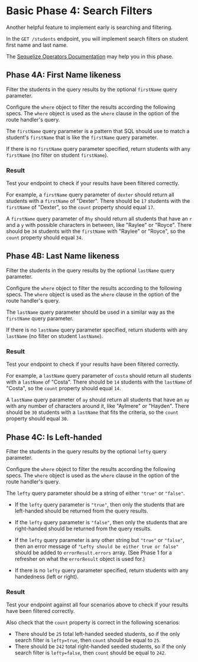 # Basic Phase 4: Search Filters

Another helpful feature to implement early is searching and filtering.

In the `GET /students` endpoint, you will implement search filters on student
first name and last name.

The [Sequelize Operators Documentation][op-docs] may help you in this phase.

## Phase 4A: First Name likeness

Filter the students in the query results by the optional `firstName` query
parameter.

Configure the `where` object to filter the results according the following
specs. The `where` object is used as the `where` clause in the option of the
route handler's query.

The `firstName` query parameter is a pattern that SQL should use to match a
student's `firstName` that is like the `firstName` query parameter.

If there is no `firstName` query parameter specified, return students with
any `firstName` (no filter on student `firstName`).

### Result

Test your endpoint to check if your results have been filtered correctly.

For example, a `firstName` query parameter of `dexter` should return all
students with a `firstName` of "Dexter". There should be `17` students with the
`firstName` of "Dexter", so the `count` property should equal `17`.

A `firstName` query parameter of `R%y` should return all students that have an
`r` and a `y` with possible characters in between, like "Raylee" or "Royce".
There should be `34` students with the `firstName` with "Raylee" or "Royce", so
the `count` property should equal `34`.

## Phase 4B: Last Name likeness

Filter the students in the query results by the optional `lastName` query
parameter.

Configure the `where` object to filter the results according to the following
specs. The `where` object is used as the `where` clause in the option of the
route handler's query.

The `lastName` query parameter should be used in a similar way as the
`firstName` query parameter.

If there is no `lastName` query parameter specified, return students with
any `lastName` (no filter on student `lastName`).

### Result

Test your endpoint to check if your results have been filtered correctly.

For example, a `lastName` query parameter of `costa` should return all
students with a `lastName` of "Costa". There should be `14` students with the
`lastName` of "Costa", so the `count` property should equal `14`.

A `lastName` query parameter of `ay` should return all students that have an
`ay` with any number of characters around it, like "Aylmere" or "Hayden".
There should be `30` students with a `lastName` that fits the criteria, so the
`count` property should equal `30`.

## Phase 4C: Is Left-handed

Filter the students in the query results by the optional `lefty` query
parameter.

Configure the `where` object to filter the results according the following
specs. The `where` object is used as the `where` clause in the option of the
route handler's query.

The `lefty` query parameter should be a string of either `"true"` or `"false"`.

- If the `lefty` query parameter is `"true"`, then only the students that are
left-handed should be returned from the query results.

- If the `lefty` query parameter is `"false"`, then only the students that are
right-handed should be returned from the query results.

- If the `lefty` query parameter is any other string but `"true"` or `"false"`,
then an error message of `"Lefty should be either true or false"` should be
added to `errorResult.errors` array. (See Phase 1 for a refresher on what the
`errorResult` object is used for.)

- If there is no `lefty` query parameter specified, return students with
any handedness (left or right).

### Result

Test your endpoint against all four scenarios above to check if your results
have been filtered correctly.

Also check that the `count` property is correct in the following scenarios:

- There should be `25` total left-handed seeded students, so if the only search
  filter is `lefty=true`, then `count` should be equal to `25`.
- There should be `242` total right-handed seeded students, so if the only
  search filter is `lefty=false`, then `count` should be equal to `242`.

[op-docs]: https://sequelize.org/v5/manual/querying.html